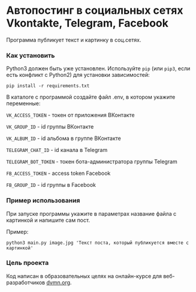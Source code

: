 # Автопостинг в социальных сетях Vkontakte, Telegram, Facebook

Программа публикует текст и картинку в соц.сетях.

### Как установить
Python3 должен быть уже установлен. 
Используйте `pip` (или `pip3`, если есть конфликт с Python2) для установки зависимостей:
```
pip install -r requirements.txt
```
В каталоге с программой создайте файл .env, в котором укажите переменные:

`VK_ACCESS_TOKEN` - токен от приложения ВКонтакте

`VK_GROUP_ID`  - id группы ВКонтакте

`VK_ALBUM_ID` - id альбома в группе ВКонтакте

`TELEGRAM_CHAT_ID` - id канала в Telegram

`TELEGRAM_BOT_TOKEN` - токен бота-администратора группы Telegram

`FB_ACCESS_TOKEN` - access token Facebook

`FB_GROUP_ID` - id группы в Facebook


### Пример использования
При запуске программы укажите в параметрах название файла с картинкой и напишите сам пост.

Пример:
```
python3 main.py image.jpg 'Текст поста, который публикуется вместе с картинкой'
```
### Цель проекта

Код написан в образовательных целях на онлайн-курсе для веб-разработчиков [dvmn.org](https://dvmn.org/).

